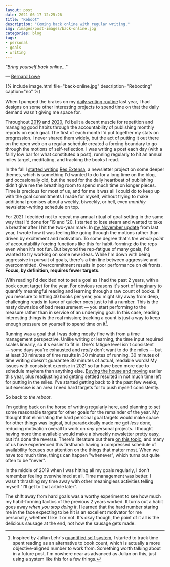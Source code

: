 ```yaml
---
layout: post
date: 2021-06-17 12:25:26
title: "Reboot"
description: "Coming back online with regular writing."
img: /images/post-images/back-online.jpg
categories: blog
tags:
- personal
- goals
- writing
---
```


_"Bring yourself back online..."_

— [Bernard Lowe](https://westworld.fandom.com/wiki/Bernard_Lowe)

{% include image.html file="back-online.jpg" description="Rebooting" caption="no" %}

When I pumped the brakes on my [daily writing routine](/post/a-post-each-day/ "A Post Each Day") last year, I had designs on some other interesting projects to spend time on that the daily demand wasn't giving me space for.

Throughout [2019](/post/2019-final-thoughts/ "2019 Summary") and [2020](/post/2020-goals-review/ "2020 Goals Review"), I'd built a decent muscle for repetition and managing good habits through the accountability of publishing monthly reports on each goal. The first of each month I'd put together my stats on progression. I never shared them widely, but the act of putting it out there on the open web on a regular schedule created a forcing boundary to go through the motions of self-reflection. I was writing a post each day (with a fairly low bar for what constituted a post), running regularly to hit an annual miles target, meditating, and tracking the books I read.

In the fall I [started writing](/post/res-extensa/ "Res Extensa") [Res Extensa](https://resextensa.substack.com/ "Res Extensa on Substack"), a newsletter project on some deeper themes, which is something I'd wanted to do for a long time on the blog, and occasionally did, but the need for the daily heartbeat of publishing didn't give me the breathing room to spend much time on longer pieces. Time is precious for most of us, and for me it was all I could do to keep up with the goal commitments I made for myself, without trying to make additional promises about a weekly, biweekly, or hell, even _monthly_ newsletter-writing schedule on top.

For 2021 I decided not to repeat my annual ritual of goal-setting in the same way that I'd done for '19 and '20. I started to lose steam and wanted to take a breather after I hit the two-year mark. In [my November update](/post/goal-progress-november-2020/ "Goal Progress: November 2020") from last year, I wrote how it was feeling like going through the motions rather than driven by excitement and motivation. To some degree that's _the whole point_ of accountability forcing functions like this for habit-forming: do the reps even when it's not fun. But beyond the rep-fatigue of many goals, I'd wanted to try working on some new ideas. While I'm down with being aggressive in pursuit of goals, there's a thin line between aggressive and overcommitted. Overcommitment results in poor performance on _all_ fronts. **Focus, by definition, requires fewer targets**.

With reading I'd decided not to set a goal as I had the past 2 years, with a book count target for the year. For obvious reasons it's sort of imaginary to quantify meaningful reading and learning through a raw count of books. If you measure to hitting 40 books per year, you might shy away from deep, challenging reads in favor of quicker ones just to hit a number. This is the nasty downside of bad measurement — you start performing to the measure rather than in service of an underlying goal. In this case, reading interesting things is the real mission; tracking a count is just a way to keep enough pressure on yourself to spend time on it[^tracking-books].

Running was a goal that I was doing mostly fine with from a time management perspective. Unlike writing or learning, the time input required scales linearly, so it's easier to fit in. One's fatigue level isn't consistent — some days you're exhausted and _really_ don't want to do the miles — but at least 30 minutes of time results in 30 minutes of running. 30 minutes of time writing doesn't guarantee 30 minutes of actual, readable words! My issues with consistent exercise in 2021 so far have been more due to schedule mayhem than anything else. [Buying the house and moving](/post/another-new-house/ "Another New House") earlier this year, plus readjusting and getting settled resulted in not much time left for putting in the miles. I've started getting back to it the past few weeks, but exercise is an area I need hard targets for to push myself consistently.

So back to _the reboot_.

I'm getting back on the horse of writing regularly here, and planning to set some reasonable targets for other goals for the remainder of the year. My thought that eliminating the hard personal goal targets would make space for other things was logical, but paradoxically made me get _less_ done, reducing motivation overall to work on _any_ personal projects. I thought having more time available would make a biweekly newsletter pretty easy, but it's done the reverse. There's literature out there [on this topic](https://memory.ai/timely-blog/does-having-less-time-make-you-more-productive), and many of us have experienced this firsthand: having a compressed schedule of availability focuses our attention on the things that matter most. When we have too much time, things can happen "whenever", which turns out quite often to be "never".

In the middle of 2019 when I was hitting all my goals regularly, I don't remember feeling overwhelmed at all. Time management was better. I wasn't thrashing my time away with other meaningless activities telling myself "I'll get to that article later".

The shift away from hard goals was a worthy experiment to see how much my habit-forming tactics of the previous 2 years worked. It turns out a habit goes away _when you stop doing it_. I learned that the hard number staring me in the face expecting to be hit is an excellent motivator for me personally, whether I like it or not. It's okay though, the point of it all is the delicious sausage at the end, not how the sausage gets made.

[^tracking-books]: Inspired by Julian Lehr's [quantified self system](https://julian.digital/2020/02/23/my-quantified-self-setup/ "Julian Lehr's Quantified Self Setup"), I started to track time spent reading as an alternative to book count, which is actually a more objective-aligned number to work from. Something worth talking about in a future post. I'm nowhere near as advanced as Julian on this, just using a system like this for a few things.
